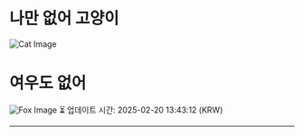 
# 나만 없어 고양이

![Cat Image](https://cdn2.thecatapi.com/images/252.jpg)

# 여우도 없어
![Fox Image](https://randomfox.ca/images/108.jpg)
⏳ 업데이트 시간: 2025-02-20 13:43:12 (KRW)

---
